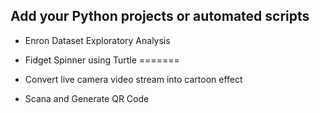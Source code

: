## Add your Python projects or automated scripts 
- Enron Dataset Exploratory Analysis

- Fidget Spinner using Turtle
=======
- Convert live camera video stream into cartoon effect
- Scana and Generate QR Code
